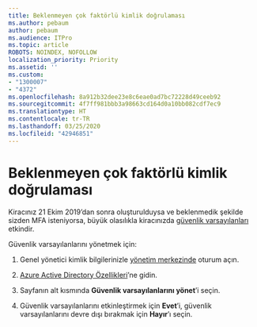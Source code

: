 ```yaml
---
title: Beklenmeyen çok faktörlü kimlik doğrulaması
ms.author: pebaum
author: pebaum
ms.audience: ITPro
ms.topic: article
ROBOTS: NOINDEX, NOFOLLOW
localization_priority: Priority
ms.assetid: ''
ms.custom:
- "1300007"
- "4372"
ms.openlocfilehash: 8a912b32dee23e8c6eae0ad7bc72228d49ceeb92
ms.sourcegitcommit: 4f7ff981bbb3a98663cd164d0a10bb082cdf7ec9
ms.translationtype: HT
ms.contentlocale: tr-TR
ms.lasthandoff: 03/25/2020
ms.locfileid: "42946851"
---
```

# <a name="unexpected-multi-factor-authentication"></a>Beklenmeyen çok faktörlü kimlik doğrulaması

Kiracınız 21 Ekim 2019’dan sonra oluşturulduysa ve beklenmedik şekilde sizden MFA isteniyorsa, büyük olasılıkla kiracınızda [güvenlik varsayılanları](http://aka.ms/securitydefaults) etkindir. 

Güvenlik varsayılanlarını yönetmek için:

1. Genel yönetici kimlik bilgilerinizle [yönetim merkezinde](https://go.microsoft.com/fwlink/p/?linkid=834822) oturum açın.

2. [Azure Active Directory Özellikleri](https://portal.azure.com/#blade/Microsoft_AAD_IAM/ActiveDirectoryMenuBlade/Properties)’ne gidin.

3. Sayfanın alt kısmında **Güvenlik varsayılanlarını yönet**’i seçin.

4. Güvenlik varsayılanlarını etkinleştirmek için **Evet**’i, güvenlik varsayılanlarını devre dışı bırakmak için **Hayır**’ı seçin.
